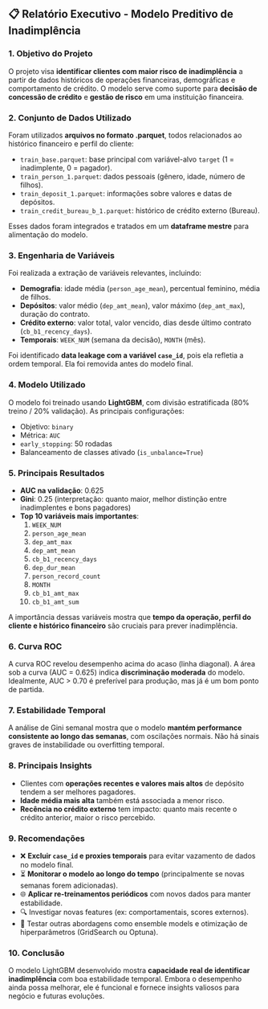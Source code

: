## 📋 Relatório Executivo - Modelo Preditivo de Inadimplência

### 1. Objetivo do Projeto
O projeto visa **identificar clientes com maior risco de inadimplência** a partir de dados históricos de operações financeiras, demográficas e comportamento de crédito. O modelo serve como suporte para **decisão de concessão de crédito** e **gestão de risco** em uma instituição financeira.

### 2. Conjunto de Dados Utilizado
Foram utilizados **arquivos no formato .parquet**, todos relacionados ao histórico financeiro e perfil do cliente:

- `train_base.parquet`: base principal com variável-alvo `target` (1 = inadimplente, 0 = pagador).
- `train_person_1.parquet`: dados pessoais (gênero, idade, número de filhos).
- `train_deposit_1.parquet`: informações sobre valores e datas de depósitos.
- `train_credit_bureau_b_1.parquet`: histórico de crédito externo (Bureau).

Esses dados foram integrados e tratados em um **dataframe mestre** para alimentação do modelo.

### 3. Engenharia de Variáveis
Foi realizada a extração de variáveis relevantes, incluindo:

- **Demografia**: idade média (`person_age_mean`), percentual feminino, média de filhos.
- **Depósitos**: valor médio (`dep_amt_mean`), valor máximo (`dep_amt_max`), duração do contrato.
- **Crédito externo**: valor total, valor vencido, dias desde último contrato (`cb_b1_recency_days`).
- **Temporais**: `WEEK_NUM` (semana da decisão), `MONTH` (mês).

Foi identificado **data leakage com a variável `case_id`**, pois ela refletia a ordem temporal. Ela foi removida antes do modelo final.

### 4. Modelo Utilizado
O modelo foi treinado usando **LightGBM**, com divisão estratificada (80% treino / 20% validação). As principais configurações:

- Objetivo: `binary`
- Métrica: `AUC`
- `early_stopping`: 50 rodadas
- Balanceamento de classes ativado (`is_unbalance=True`)

### 5. Principais Resultados

- **AUC na validação**: 0.625
- **Gini**: 0.25 (interpretação: quanto maior, melhor distinção entre inadimplentes e bons pagadores)
- **Top 10 variáveis mais importantes**:
  1. `WEEK_NUM`
  2. `person_age_mean`
  3. `dep_amt_max`
  4. `dep_amt_mean`
  5. `cb_b1_recency_days`
  6. `dep_dur_mean`
  7. `person_record_count`
  8. `MONTH`
  9. `cb_b1_amt_max`
  10. `cb_b1_amt_sum`

A importância dessas variáveis mostra que **tempo da operação, perfil do cliente e histórico financeiro** são cruciais para prever inadimplência.

### 6. Curva ROC

A curva ROC revelou desempenho acima do acaso (linha diagonal). A área sob a curva (AUC = 0.625) indica **discriminação moderada** do modelo. Idealmente, AUC > 0.70 é preferível para produção, mas já é um bom ponto de partida.

### 7. Estabilidade Temporal

A análise de Gini semanal mostra que o modelo **mantém performance consistente ao longo das semanas**, com oscilações normais. Não há sinais graves de instabilidade ou overfitting temporal.

### 8. Principais Insights

- Clientes com **operações recentes e valores mais altos** de depósito tendem a ser melhores pagadores.
- **Idade média mais alta** também está associada a menor risco.
- **Recência no crédito externo** tem impacto: quanto mais recente o crédito anterior, maior o risco percebido.

### 9. Recomendações

- ❌ **Excluir `case_id` e proxies temporais** para evitar vazamento de dados no modelo final.
- ⏳ **Monitorar o modelo ao longo do tempo** (principalmente se novas semanas forem adicionadas).
- 🌐 **Aplicar re-treinamentos periódicos** com novos dados para manter estabilidade.
- 🔍 Investigar novas features (ex: comportamentais, scores externos).
- 🚀 Testar outras abordagens como ensemble models e otimização de hiperparâmetros (GridSearch ou Optuna).

### 10. Conclusão

O modelo LightGBM desenvolvido mostra **capacidade real de identificar inadimplência** com boa estabilidade temporal. Embora o desempenho ainda possa melhorar, ele é funcional e fornece insights valiosos para negócio e futuras evoluções.


